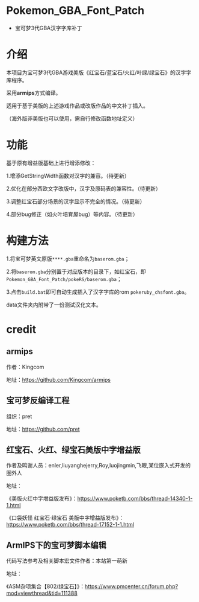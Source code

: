 # Pokemon_GBA_Font_Patch
* 宝可梦3代GBA汉字字库补丁


# 介绍

本项目为宝可梦3代GBA游戏美版《红宝石/蓝宝石/火红/叶绿/绿宝石》的汉字字库程序。

采用**armips**方式编译。

适用于基于美版的上述游戏作品或改版作品的中文补丁插入。

（海外版非美版也可以使用，需自行修改函数地址定义）

# 功能

基于原有增益版基础上进行增添修改：

1.增添GetStringWidth函数对汉字的兼容。（待更新）

2.优化在部分西欧文字改版中，汉字及原码表的兼容性。（待更新）

3.调整红宝石部分场景的汉字显示不完全的情况。（待更新）

4.部分bug修正（如火叶培育屋bug）等内容。（待更新）

# 构建方法

1.将宝可梦英文原版`****.gba`重命名为`baserom.gba`；

2.将`baserom.gba`分别置于对应版本的目录下，如红宝石，即`Pokemon_GBA_Font_Patch/pokeRS/baserom.gba`；

3.点击`build.bat`即可自动生成插入了汉字字库的rom `pokeruby_chsfont.gba`。

data文件夹内附带了一份测试汉化文本。

# credit

## armips

作者：Kingcom

地址：https://github.com/Kingcom/armips

## 宝可梦反编译工程

组织：pret

地址：https://github.com/pret

## 红宝石、火红、绿宝石美版中字增益版

作者及鸣谢人员：enler,liuyanghejerry,Roy,luojingmin,飞眼,某位嵌入式开发的圈外人

地址：

《美版火红中字增益版发布》：https://www.poketb.com/bbs/thread-14340-1-1.html

《口袋妖怪 红宝石·绿宝石 美版中字增益版发布》：https://www.poketb.com/bbs/thread-17152-1-1.html

## ArmIPS下的宝可梦脚本编辑

代码写法参考及相关脚本宏文件作者：本站第一萌新

地址：

《ASM杂项集合【802/绿宝石】》：https://www.pmcenter.cn/forum.php?mod=viewthread&tid=111388